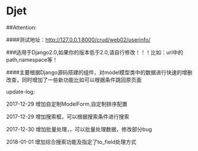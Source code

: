 # Djet
##Attention:

####测试地址：http://127.0.0.1:8000/crud/web02/userinfo/

###适用于Django2.0,如果你的版本低于2.0,请自行修改！！！比如：url中的path,namespace等！

####主要根据Django源码搭建的组件，对model模型类中的数据进行快速的增删改查，同时增加了一些新功能比如可以根据条件跳回原页面

update-log:

2017-12-29 增加自定制ModelForm,自定制排序配置

2017-12-29 增加搜索框，可以根据搜索条件进行搜索

2017-12-30 增加批量处理，，可以批量处理数据，修改部分bug

2018-01-01 增加综合搜索功能及指定了to_field处理方式

